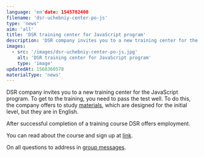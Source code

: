 ```yaml
---
language: 'en'date: 1545782400
filename: 'dsr-uchebniy-center-po-js'
type: 'news'
aim: 'all'
title: 'DSR training center for JavaScript program'
description: 'DSR company invites you to a new training center for the JavaScript program'
images:
  - src: '/images/dsr-uchebniy-center-po-js.jpg'
    alt: 'DSR training center for JavaScript program'
    type: 'image'
updatedAt: 1568360578
materialType: 'news'
---
```

DSR company invites you to a new training center for the JavaScript program. To get to the training, you need to pass the test well. To do this, the company offers to study [materials](https://vk.cc/8QOI9T), which are designed for the initial level, but they are in English.

After successful completion of a training course DSR offers employment.

You can read about the course and sign up at [link](http://ru.dsr-corporation.com/student).

On all questions to address in [group messages](vk.me/dsrcorporation).

